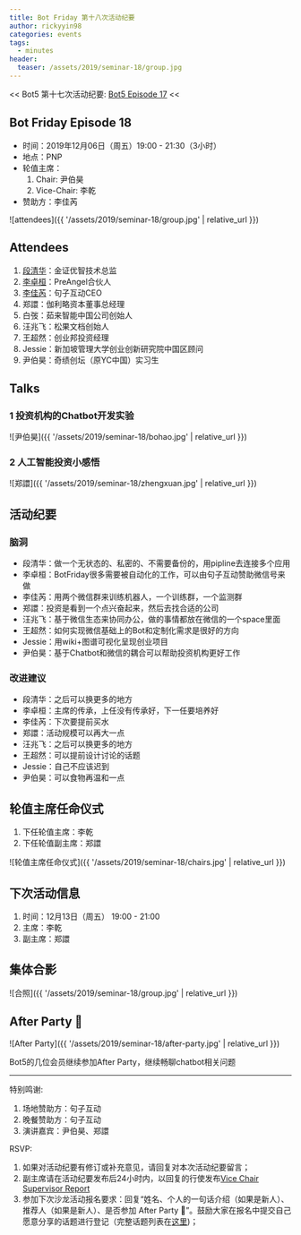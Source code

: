 ```yaml
---
title: Bot Friday 第十八次活动纪要
author: rickyyin98
categories: events
tags:
  - minutes
header:
  teaser: /assets/2019/seminar-18/group.jpg
---
```


<< Bot5 第十七次活动纪要: [Bot5 Episode 17](https://bot5.ml/events/seminar-minutes-17) <<

## Bot Friday Episode 18

- 时间：2019年12月06日（周五）19:00 - 21:30（3小时）
- 地点：PNP
- 轮值主席：
    1. Chair: 尹伯昊
    1. Vice-Chair: 李乾
- 赞助方：李佳芮

![attendees]({{ '/assets/2019/seminar-18/group.jpg' | relative_url }})

## Attendees

1. [段清华](/people/qhduan)：金证优智技术总监
2. [李卓桓](/people/huan/)：PreAngel合伙人
3. [李佳芮](/people/lijiarui)：句子互动CEO
4. 郑譞：伽利略资本董事总经理
5. 白弢：茹来智能中国公司创始人
6. 汪兆飞：松果文档创始人
7. 王超然：创业邦投资经理
8. Jessie：新加坡管理大学创业创新研究院中国区顾问
9. 尹伯昊：奇绩创坛（原YC中国）实习生

## Talks

### 1 投资机构的Chatbot开发实验

![尹伯昊]({{ '/assets/2019/seminar-18/bohao.jpg' | relative_url }})

### 2 人工智能投资小感悟

![郑譞]({{ '/assets/2019/seminar-18/zhengxuan.jpg' | relative_url }})

## 活动纪要

### 脑洞

- 段清华：做一个无状态的、私密的、不需要备份的，用pipline去连接多个应用
- 李卓桓：BotFriday很多需要被自动化的工作，可以由句子互动赞助微信号来做
- 李佳芮：用两个微信群来训练机器人，一个训练群，一个监测群
- 郑譞：投资是看到一个点兴奋起来，然后去找合适的公司
- 汪兆飞：基于微信生态来协同办公，做的事情都放在微信的一个space里面
- 王超然：如何实现微信基础上的Bot和定制化需求是很好的方向
- Jessie：用wiki+图谱可视化呈现创业项目
- 尹伯昊：基于Chatbot和微信的耦合可以帮助投资机构更好工作

### 改进建议

- 段清华：之后可以换更多的地方
- 李卓桓：主席的传承，上任没有传承好，下一任要培养好
- 李佳芮：下次要提前买水
- 郑譞：活动规模可以再大一点
- 汪兆飞：之后可以换更多的地方
- 王超然：可以提前设计讨论的话题
- Jessie：自己不应该迟到
- 尹伯昊：可以食物再温和一点

## 轮值主席任命仪式

1. 下任轮值主席：李乾
2. 下任轮值副主席：郑譞

![轮值主席任命仪式]({{ '/assets/2019/seminar-18/chairs.jpg' | relative_url }})

## 下次活动信息

1. 时间：12月13日（周五） 19:00 - 21:00
1. 主席：李乾
1. 副主席：郑譞

## 集体合影

![合照]({{ '/assets/2019/seminar-18/group.jpg' | relative_url }})

## After Party 🍻

![After Party]({{ '/assets/2019/seminar-18/after-party.jpg' | relative_url }})

Bot5的几位会员继续参加After Party，继续畅聊chatbot相关问题

-----

特别鸣谢:

1. 场地赞助方：句子互动
2. 晚餐赞助方：句子互动
3. 演讲嘉宾：尹伯昊、郑譞

RSVP:

1. 如果对活动纪要有修订或补充意见，请回复对本次活动纪要留言；
1. 副主席请在活动纪要发布后24小时内，以回复的行使发布[Vice Chair Supervisor Report](/manuals/chair/#vice-chair-supervisor-report)
1. 参加下次沙龙活动报名要求：回复“姓名、个人的一句话介绍（如果是新人）、推荐人（如果是新人）、是否参加 After Party 🍻”。鼓励大家在报名中提交自己愿意分享的话题进行登记（完整话题列表在[这里](https://www.bot5.ml/talks/))；
